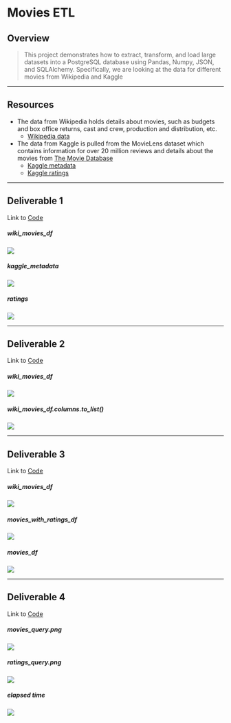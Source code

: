 # **Movies ETL**
## **Overview**
> This project demonstrates how to extract, transform, and load large datasets into a PostgreSQL database using Pandas, Numpy, JSON, and SQLAlchemy. Specifically, we are looking at the data for different movies from Wikipedia and Kaggle

---
## **Resources**
* The data from Wikipedia holds details about movies, such as budgets and box office returns, cast and crew, production and distribution, etc.
    * [Wikipedia data](https://github.com/annaS000/Movies-ETL/blob/main/resources/wikipedia-movies.json)
* The data from Kaggle is pulled from the MovieLens dataset which contains information for over 20 million reviews and details about the movies from [The Movie Database](https://www.themoviedb.org/)
    * [Kaggle metadata](https://github.com/annaS000/Movies-ETL/blob/main/resources/movies_metadata.csv)
    * [Kaggle ratings](https://github.com/annaS000/Movies-ETL/blob/main/resources/ratings.csv)

---

## **Deliverable 1**
Link to [Code](https://github.com/annaS000/Movies-ETL/blob/main/challenge/ETL_function_test.ipynb)

##### **wiki_movies_df**
![](https://github.com/annaS000/Movies-ETL/blob/main/resources/wikiD1.png?raw=true)

##### **kaggle_metadata**
![](https://github.com/annaS000/Movies-ETL/blob/main/resources/kaggleD1.png?raw=true)

##### **ratings**
![](https://github.com/annaS000/Movies-ETL/blob/main/resources/ratingsD1.png?raw=true)

---
## **Deliverable 2**
Link to [Code](https://github.com/annaS000/Movies-ETL/blob/main/challenge/ETL_clean_wiki_movies.ipynb)

##### **wiki_movies_df**
![](https://github.com/annaS000/Movies-ETL/blob/main/resources/wikiD2.png?raw=true)

##### **wiki_movies_df.columns.to_list()**
![](https://github.com/annaS000/Movies-ETL/blob/main/resources/colsD2.png?raw=true)

---
## **Deliverable 3**
Link to [Code](https://github.com/annaS000/Movies-ETL/blob/main/challenge/ETL_clean_kaggle_data.ipynb)

##### **wiki_movies_df**
![](https://github.com/annaS000/Movies-ETL/blob/main/resources/wikimoviesD3.png?raw=true)

##### **movies_with_ratings_df**
![](https://github.com/annaS000/Movies-ETL/blob/main/resources/wikiratingD3.png?raw=true)

##### **movies_df**
![](https://github.com/annaS000/Movies-ETL/blob/main/resources/moviesdfD3.png?raw=true)

---
## **Deliverable 4**
Link to [Code](https://github.com/annaS000/Movies-ETL/blob/main/challenge/ETL_create_database.ipynb)

##### **movies_query.png**
![](https://github.com/annaS000/Movies-ETL/blob/main/resources/movies_query.png?raw=true)

##### **ratings_query.png**
![](https://github.com/annaS000/Movies-ETL/blob/main/resources/ratings_query.png?raw=true)

##### **elapsed time**
![](https://github.com/annaS000/Movies-ETL/blob/main/resources/timedsqlD4.png?raw=true)